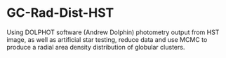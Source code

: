 # GC-Rad-Dist-HST
Using DOLPHOT software (Andrew Dolphin) photometry output from HST image, as well as artificial star testing, reduce data and use MCMC to produce a radial area density distribution of globular clusters.
